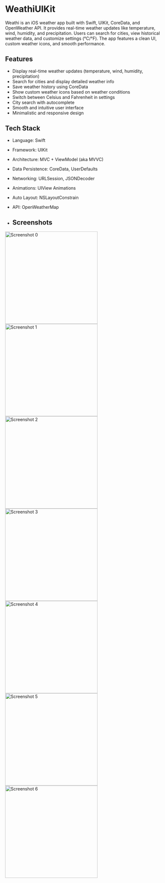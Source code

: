 # WeathiUIKit

Weathi is an iOS weather app built with Swift, UIKit, CoreData, and OpenWeather API. It provides real-time weather updates like temperature, wind, humidity, and precipitation. Users can search for cities, view historical weather data, and customize settings (°C/°F). The app features a clean UI, custom weather icons, and smooth performance.


## Features

- Display real-time weather updates (temperature, wind, humidity, precipitation)
- Search for cities and display detailed weather info
- Save weather history using CoreData
- Show custom weather icons based on weather conditions
- Switch between Celsius and Fahrenheit in settings
- City search with autocomplete
- Smooth and intuitive user interface
- Minimalistic and responsive design

## Tech Stack

- Language: Swift
- Framework: UIKit

- Architecture: MVC + ViewModel (aka MVVC)
- Data Persistence: CoreData, UserDefaults
- Networking: URLSession, JSONDecoder
- Animations: UIView Animations
- Auto Layout: NSLayoutConstrain
- API: OpenWeatherMap

- ## Screenshots

<p float="left">
  <img src="https://github.com/fnvc666/WeathiUIKit/blob/main/Screenshots/splash.png" alt="Screenshot 0" width="300" />
  <img src="https://github.com/fnvc666/WeathiUIKit/blob/main/Screenshots/main(sunny).png" alt="Screenshot 1" width="300" />
  <img src="https://github.com/fnvc666/WeathiUIKit/blob/main/Screenshots/main(clouds).png" alt="Screenshot 2" width="300" />
  <img src="https://github.com/fnvc666/WeathiUIKit/blob/main/Screenshots/main(rain).png" alt="Screenshot 3" width="300" />
  <img src="https://github.com/fnvc666/WeathiUIKit/blob/main/Screenshots/history.png" alt="Screenshot 4" width="300" />
  <img src="https://github.com/fnvc666/WeathiUIKit/blob/main/Screenshots/settings.png" alt="Screenshot 5" width="300" />
  <img src="https://github.com/fnvc666/WeathiUIKit/blob/main/Screenshots/search.png" alt="Screenshot 6" width="300" />
</p>

